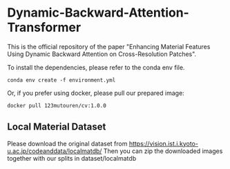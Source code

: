 # Dynamic-Backward-Attention-Transformer
This is the official repository of the paper "Enhancing Material Features Using Dynamic Backward Attention on Cross-Resolution Patches".

To install the dependencies, please refer to the conda env file.
```
conda env create -f environment.yml
```

Or, if you prefer using docker, please pull our prepared image:

```
docker pull 123mutouren/cv:1.0.0
```

## Local Material Dataset
Please download the original dataset from https://vision.ist.i.kyoto-u.ac.jp/codeanddata/localmatdb/
Then you can zip the downloaded images together with our splits in dataset/localmatdb
